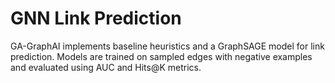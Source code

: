 # GNN Link Prediction

GA-GraphAI implements baseline heuristics and a GraphSAGE model for
link prediction. Models are trained on sampled edges with negative
examples and evaluated using AUC and Hits@K metrics.
